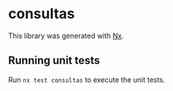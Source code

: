 # consultas

This library was generated with [Nx](https://nx.dev).

## Running unit tests

Run `nx test consultas` to execute the unit tests.
